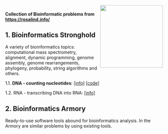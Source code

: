 
<img src="http://rosalind.info/static/img/logo.png?v=1560257990"  width=200 align="right">

#### Collection of Bioinformatic problems from https://rosalind.info/

## 1. Bioinformatics Stronghold
A variety of bioinformatics topics: computational mass spectrometry, alignment, dynamic programming, genome assembly, genome rearrangements, phylogeny, probability, string algorithms and others.

1.1. **DNA - counting nucleotides**: [[info]](https://rosalind.info/problems/dna/) [[code]](https://github.com/AdrianaAceroFV/ROSALIND/blob/ac4f0ac48ed6fcc975e000f01d94576319496166/DNA.py)

1.2. RNA - transcribing DNA into RNA:  [[info]](https://rosalind.info/problems/rna/)

## 2. Bioinformatics Armory
Ready-to-use software tools abound for bioinformatics analysis. In the Armory are similar problems by using existing tools.
